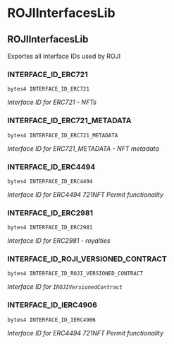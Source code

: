 # ROJIInterfacesLib

## ROJIInterfacesLib

Exportes all interface IDs used by ROJI

### INTERFACE_ID_ERC721

```solidity
bytes4 INTERFACE_ID_ERC721
```

_Interface ID for ERC721 - NFTs_

### INTERFACE_ID_ERC721_METADATA

```solidity
bytes4 INTERFACE_ID_ERC721_METADATA
```

_Interface ID for ERC721_METADATA - NFT metadata_

### INTERFACE_ID_ERC4494

```solidity
bytes4 INTERFACE_ID_ERC4494
```

_Interface ID for ERC4494 721NFT Permit functionality_

### INTERFACE_ID_ERC2981

```solidity
bytes4 INTERFACE_ID_ERC2981
```

_Interface ID for ERC2981 - royalties_

### INTERFACE_ID_ROJI_VERSIONED_CONTRACT

```solidity
bytes4 INTERFACE_ID_ROJI_VERSIONED_CONTRACT
```

_Interface ID for `IROJIVersionedContract`_

### INTERFACE_ID_IERC4906

```solidity
bytes4 INTERFACE_ID_IERC4906
```

_Interface ID for ERC4494 721NFT Permit functionality_

